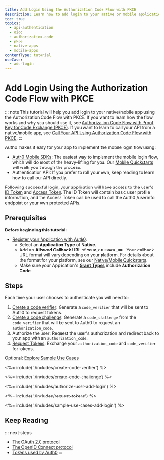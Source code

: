 ```yaml
---
title: Add Login Using the Authorization Code Flow with PKCE
description: Learn how to add login to your native or mobile application using the Authorization Code Flow with Proof Key for Code Exchange (PKCE).
toc: true
topics:
  - api-authentication
  - oidc
  - authorization-code
  - pkce
  - native-apps
  - mobile-apps
contentType: tutorial
useCase:
  - add-login
---
```

# Add Login Using the Authorization Code Flow with PKCE

::: note
This tutorial will help you add login to your native/mobile app using the Authorization Code Flow with PKCE. If you want to learn how the flow works and why you should use it, see [Authorization Code Flow with Proof Key for Code Exchange (PKCE)](/flows/concepts/auth-code-pkce). If you want to learn to call your API from a native/mobile app, see [Call Your API Using Authorization Code Flow with PKCE](/flows/guides/auth-code-pkce/call-api-auth-code-pkce).
:::

Auth0 makes it easy for your app to implement the mobile login flow using:

* [Auth0 Mobile SDKs](/libraries#auth0-sdks): The easiest way to implement the mobile login flow, which will do most of the heavy-lifting for you. Our [Mobile Quickstarts](/quickstart/native) will walk you through the process.
* Authentication API: If you prefer to roll your own, keep reading to learn how to call our API directly.

Following successful login, your application will have access to the user's [ID Token](/tokens/id-token) and [Access Token](/tokens/overview-access-tokens). The ID Token will contain basic user profile information, and the Access Token can be used to call the Auth0 /userinfo endpoint or your own protected APIs.

## Prerequisites

**Before beginning this tutorial:**

* [Register your Application with Auth0](/dashboard/guides/applications/register-app-native). 
  * Select an **Application Type** of **Native**.
  * Add an **Allowed Callback URL** of **`YOUR_CALLBACK_URL`**. Your callback URL format will vary depending on your platform. For details about the format for your platform, see our [Native/Mobile Quickstarts](/quickstart/native).
  * Make sure your Application's **[Grant Types](/dashboard/guides/applications/update-grant-types)** include **Authorization Code**.

## Steps

Each time your user chooses to authenticate you will need to:

1. [Create a code verifier](#create-a-code-verifier): 
Generate a `code_verifier` that will be sent to Auth0 to request tokens.
2. [Create a code challenge](#create-a-code-challenge): 
Generate a `code_challenge` from the `code_verifier` that will be sent to Auth0 to request an `authorization_code`.
3. [Authorize the user](#authorize-the-user): 
Request the user's authorization and redirect back to your app with an `authorization_code`.
4. [Request Tokens](#request-tokens): 
Exchange your `authorization_code` and `code_verifier` for tokens.

Optional: [Explore Sample Use Cases](#sample-use-cases)

<%= include('./includes/create-code-verifier') %>

<%= include('./includes/create-code-challenge') %>

<%= include('./includes/authorize-user-add-login') %>

<%= include('./includes/request-tokens') %>

<%= include('./includes/sample-use-cases-add-login') %>

## Keep Reading

::: next-steps
- [The OAuth 2.0 protocol](/protocols/oauth2)
- [The OpenID Connect protocol](/protocols/oidc)
- [Tokens used by Auth0](/tokens)
:::
